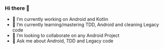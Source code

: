 ### Hi there 👋

- 🔭 I’m currently working on Android and Kotlin
- 🌱 I’m currently learning/mastering TDD, Android and cleaning Legacy code
- 👯 I’m looking to collaborate on any Android Project
- 💬 Ask me about Android, TDD and Legacy code
